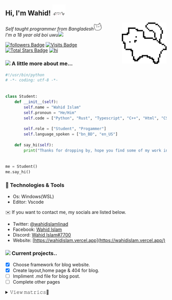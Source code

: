<h2> Hi, I'm Wahid! <img src="assets/bouncecat.gif" width="40"></h2>
<a href="https://youtu.be/Vg3I4Ut9uXE"><img align='right' src="assets/cat.png" width="140"></a>
<p><em>Self taught programmer from Bangladesh<img src="assets/happycat.gif" width="25"></br>I'm a 18 year old boi uwu<img src="https://media.giphy.com/media/WUlplcMpOCEmTGBtBW/giphy.gif" width="30"> 
</em></p>

[![followers Badge](https://img.shields.io/github/followers/simplyvoid?style=flat&logo=Aiqfome&labelColor=000000&color=CECDCB&logoColor=CECDCB)](https://github.com/simplyvoid?tab=followers)
[![Visits Badge](https://badges.strrl.dev/visits/simplyvoid/simplyvoid?style=flat&logo=Bilibili&labelColor=000000&color=CECDCB&logoColor=CECDCB)](https://youtu.be/Vg3I4Ut9uXE) <br>
[![Total Stars Badge](https://img.shields.io/github/stars/simplyvoid?style=flat&logo=byte&labelColor=000000&color=CECDCB&logoColor=CECDCB&label=Stargazers)](https://youtu.be/B5unCXpegAw)
[![hi](https://badges.strrl.dev/contributions/all/simplyvoid?style=flat&logo=ApacheKafka&labelColor=000000&color=CECDCB&logoColor=CECDCB&label=Commits)](https://youtu.be/1SCAb_qFDK4)


### <img src="https://media.giphy.com/media/VgCDAzcKvsR6OM0uWg/giphy.gif" width="50"> A little more about me...  
```python
#!/usr/bin/python
# -*- coding: utf-8 -*-


class Student:
    def __init__(self):
        self.name = "Wahid Islam"
        self.pronoun = "He/Him"
        self.code = ["Python", "Rust", "Typescript", "C++", "Html", "CSS"]
        
        self.role = ["Student", "Progammer"]
        self.language_spoken = ["bn_BD", "en_US"]

    def say_hi(self):
        print("Thanks for dropping by, hope you find some of my work interesting.")


me = Student()
me.say_hi()
```

### 🔧 Technologies & Tools

- Os: Windows(WSL)
- Editor: Vscode

:envelope: If you want to contact me, my socials are listed below.

* Twitter: [@wahidislamlinad](https://twitter.com/wahidislamlinad)
* Facebook: [Wahid Islam](https://facebook.com/wahidislamlinad)
* Discord: [Wahid Islam#7700](https://discordapp.com/users/697797379583115315/)
* Website: [https://wahidislam.vercel.app](https://wahidislam.vercel.app/)

### <img src="https://github.githubassets.com/images/mona-loading-dark.gif" width="30"> Current projects..
- [x] Choose framework for blog website.
- [x] Create layout,home page & 404 for blog.
- [ ] Impliment .md file for blog post.
- [ ] Complete other pages

<p align="center">
   <details> <summary>𝚅𝚒𝚎𝚠 𝚖𝚊𝚝𝚛𝚒𝚌𝚜👀</summary>
    <br>
    <img src="https://discord-readme-badge.vercel.app/api?id=697797379583115315" />
    <br>
    <a href="https://github.com/simplyvoid?tab=repositories&type=source"><img src="./github-metrics.svg" /></a>
   </details>
</p>
